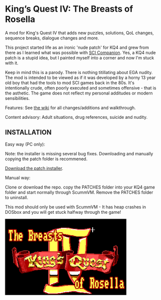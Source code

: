 # King’s Quest IV: The Breasts of Rosella

A mod for King's Quest IV that adds new puzzles, solutions, QoL changes, sequence breaks, dialogue changes and more.

This project started life as an ironic 'nude patch' for KQ4 and grew from there as I learned what was possible with <a href="http://scicompanion.com">SCI Companion</a>. Yes, a KQ4 nude patch is a stupid idea, but I painted myself into a corner and now I'm stuck with it. 

Keep in mind this is a parody. There is nothing titillating about EGA nudity. The mod is intended to be viewed as if it was developed by a horny 13 year old boy that had the tools to mod SCI games back in the 80s. It's intentionally crude, often poorly executed and sometimes offensive - that is the asthetic. The game does not reflect my personal additudes or modern sensibilities. 

Features: See <a href="https://github.com/Doomlazer/KQIV-TBoR/wiki">the wiki</a> for all changes/additions and walkthrough.

Content advisory: Adult situations, drug references, suicide and nudity.


## INSTALLATION

Easy way (PC only): 

Note: the installer is missing several bug fixes. Downloading and manually copying the patch folder is recommened.

<a href="https://github.com/Doomlazer/KQIV-TBoR/releases/download/v1.0/KQ4-TBoR-Patcher.exe">Download the patch installer</a>.


Manual way:

Clone or download the repo. copy the PATCHES folder into your KQ4 game folder and start normally through ScummVM. Remove the PATCHES folder to uninstall.

This mod should only be used with ScummVM - It has heap crashes in DOSbox and you will get stuck halfway through the game!



<img src="TitleCard.png" alt="The Breasts of Rosella intro screen" width="400">
